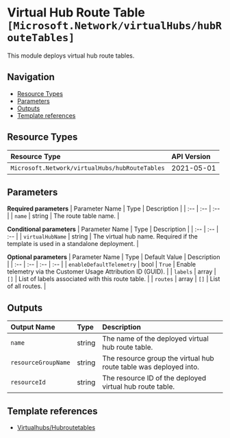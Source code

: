 # Virtual Hub Route Table `[Microsoft.Network/virtualHubs/hubRouteTables]`

This module deploys virtual hub route tables.

## Navigation

- [Resource Types](#Resource-Types)
- [Parameters](#Parameters)
- [Outputs](#Outputs)
- [Template references](#Template-references)

## Resource Types

| Resource Type | API Version |
| :-- | :-- |
| `Microsoft.Network/virtualHubs/hubRouteTables` | 2021-05-01 |

## Parameters

**Required parameters**
| Parameter Name | Type | Description |
| :-- | :-- | :-- |
| `name` | string | The route table name. |

**Conditional parameters**
| Parameter Name | Type | Description |
| :-- | :-- | :-- |
| `virtualHubName` | string | The virtual hub name. Required if the template is used in a standalone deployment. |

**Optional parameters**
| Parameter Name | Type | Default Value | Description |
| :-- | :-- | :-- | :-- |
| `enableDefaultTelemetry` | bool | `True` | Enable telemetry via the Customer Usage Attribution ID (GUID). |
| `labels` | array | `[]` | List of labels associated with this route table. |
| `routes` | array | `[]` | List of all routes. |


## Outputs

| Output Name | Type | Description |
| :-- | :-- | :-- |
| `name` | string | The name of the deployed virtual hub route table. |
| `resourceGroupName` | string | The resource group the virtual hub route table was deployed into. |
| `resourceId` | string | The resource ID of the deployed virtual hub route table. |

## Template references

- [Virtualhubs/Hubroutetables](https://docs.microsoft.com/en-us/azure/templates/Microsoft.Network/2021-05-01/virtualHubs/hubRouteTables)
